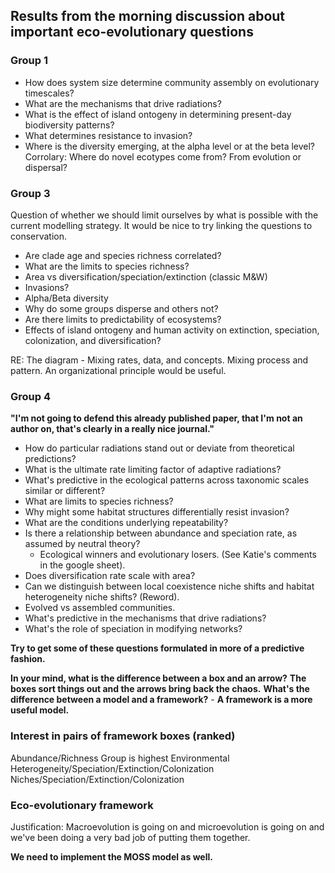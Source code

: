 
## Results from the morning discussion about important eco-evolutionary questions

### Group 1
* How does system size determine community assembly on evolutionary timescales? 
* What are the mechanisms that drive radiations?
* What is the effect of island ontogeny in determining present-day biodiversity patterns?
* What determines resistance to invasion?  
* Where is the diversity emerging, at the alpha level or at the beta level? Corrolary: Where do novel ecotypes come from? From evolution or dispersal?

### Group 3
Question of whether we should limit ourselves by what is possible with the current modelling strategy.
It would be nice to try linking the questions to conservation.

* Are clade age and species richness correlated?
* What are the limits to species richness?
* Area vs diversification/speciation/extinction (classic M&W)
* Invasions?
* Alpha/Beta diversity
* Why do some groups disperse and others not?
* Are there limits to predictability of ecosystems?
* Effects of island ontogeny and human activity on extinction, speciation, colonization, and diversification?

RE: The diagram - Mixing rates, data, and concepts. Mixing process and pattern. An organizational principle would be useful.

### Group 4
**"I'm not going to defend this already published paper, that I'm not an author on, that's clearly in a really nice journal."**

* How do particular radiations stand out or deviate from theoretical predictions?
* What is the ultimate rate limiting factor of adaptive radiations?
* What's predictive in the ecological patterns across taxonomic scales similar or different?
* What are limits to species richness?
* Why might some habitat structures differentially resist invasion?
* What are the conditions underlying repeatability?
* Is there a relationship between abundance and speciation rate, as assumed by neutral theory?
    * Ecological winners and evolutionary losers. (See Katie's comments in the google sheet).
* Does diversification rate scale with area?
* Can we distinguish between local coexistence niche shifts and habitat heterogeneity niche shifts? (Reword).
* Evolved vs assembled communities.
* What's predictive in the mechanisms that drive radiations?
* What's the role of speciation in modifying networks?

**Try to get some of these questions formulated in more of a predictive fashion.**

**In your mind, what is the difference between a box and an arrow?**
**The boxes sort things out and the arrows bring back the chaos.**
**What's the difference between a model and a framework?** - **A framework is a more useful model.**

### Interest in pairs of framework boxes (ranked)
Abundance/Richness Group is highest
Environmental Heterogeneity/Speciation/Extinction/Colonization
Niches/Speciation/Extinction/Colonization

### Eco-evolutionary framework
Justification: Macroevolution is going on and microevolution is going on and we've been doing a very bad job of putting them together.

**We need to implement the MOSS model as well.**


